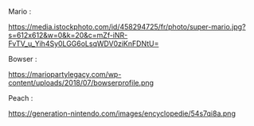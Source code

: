 Mario :

https://media.istockphoto.com/id/458294725/fr/photo/super-mario.jpg?s=612x612&w=0&k=20&c=mZf-iNR-FvTV_u_Yih4Sy0LGG6oLsqWDV0ziKnFDNtU=

Bowser :

https://mariopartylegacy.com/wp-content/uploads/2018/07/bowserprofile.png

Peach :

https://generation-nintendo.com/images/encyclopedie/54s7qi8a.png